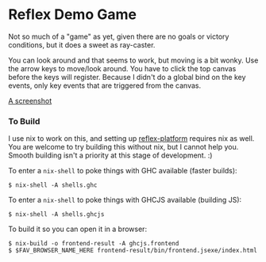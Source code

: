 Reflex Demo Game
================

Not so much of a "game" as yet, given there are no goals or victory conditions,
but it does a sweet as ray-caster.

You can look around and that seems to work, but moving is a bit wonky. Use the
arrow keys to move/look around. You have to click the top canvas before the keys
will register. Because I didn't do a global bind on the key events, only key
events that are triggered from the canvas.

[A screenshot](screenshot.png)

### To Build

I use nix to work on this, and setting up
[reflex-platform](https://github.com/reflex-frp/reflex-platform) requires nix as
well. You are welcome to try building this without nix, but I cannot help you.
Smooth building isn't a priority at this stage of development. :)

To enter a `nix-shell` to poke things with GHC available (faster builds):

```shell
$ nix-shell -A shells.ghc
```

To enter a `nix-shell` to poke things with GHCJS available (building JS):

```shell
$ nix-shell -A shells.ghcjs
```

To build it so you can open it in a browser:

```shell
$ nix-build -o frontend-result -A ghcjs.frontend
$ $FAV_BROWSER_NAME_HERE frontend-result/bin/frontend.jsexe/index.html
```


